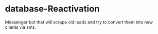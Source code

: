 # database-Reactivation
Messenger bot that will scrape old leads and try to convert them into new clients via sms.
